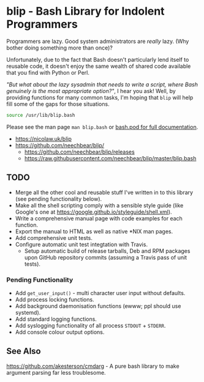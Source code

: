 # blip - Bash Library for Indolent Programmers

Programmers are lazy. Good system administrators are _really_ lazy. (Why bother doing something more than once)?

Unfortunately, due to the fact that Bash doesn't particularly lend itself to reusable code, it doesn't enjoy the same wealth of shared code available that you find with Python or Perl.

_"But what about the lazy sysadmin that needs to write a script, where Bash genuinely is the most appropriate option?"_, I hear you ask! Well, by providing functions for many common tasks, I'm hoping that `blip` will help fill some of the gaps for those situations.

```bash
source /usr/lib/blip.bash
```

Please see the man page `man blip.bash` or [bash.pod for full documentation](blob/master/blip.bash.pod).

* https://nicolaw.uk/blip
* https://github.com/neechbear/blip/
    * https://github.com/neechbear/blip/releases
    * https://raw.githubusercontent.com/neechbear/blip/master/blip.bash

## TODO

* Merge all the other cool and reusable stuff I've written in to this library (see pending functionality below).
* Make all the shell scripting comply with a sensible style guide (like Google's one at https://google.github.io/styleguide/shell.xml).
* Write a comprehensive manual page with code examples for each function.
* Export the manual to HTML as well as native \*NIX man pages.
* Add comprehensive unit tests.
* Configure automatic unit test integtation with Travis.
    * Setup automatic build of release tarballs, Deb and RPM packages upon GitHub repository commits (assuming a Travis pass of unit tests).

### Pending Functionality

* Add `get_user_input()` - multi character user input without defaults.
* Add process locking functions.
* Add background daemonisation functions (ewww; ppl should use systemd).
* Add standard logging functions.
* Add syslogging functionality of all process `STDOUT` + `STDERR`.
* Add console colour output options.

## See Also

https://github.com/akesterson/cmdarg - A pure bash library to make argument parsing far less troublesome.

